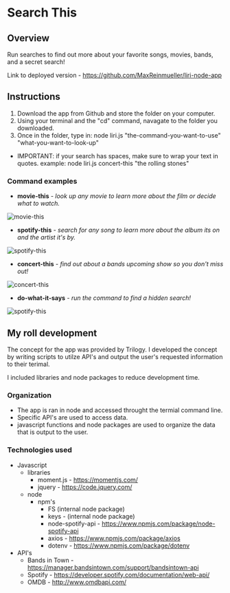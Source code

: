 # Search This

## Overview
Run searches to find out more about your favorite songs, movies, bands, and a secret search!

Link to deployed version - https://github.com/MaxReinmueller/liri-node-app

## Instructions
  1. Download the app from Github and store the folder on your computer.
  1. Using your terminal and the "cd" command, navagate to the folder you downloaded.
  1. Once in the folder, type in: node liri.js "the-command-you-want-to-use" "what-you-want-to-look-up"
  
   * IMPORTANT: if your search has spaces, make sure to wrap your text in quotes. example: node liri.js concert-this "the rolling stones"
      
### Command examples
  * **movie-this** - _look up any movie to learn more about the film or decide what to watch._
  
  ![movie-this](https://github.com/MaxReinmueller/liri-node-app/blob/master/img/rocky.jpg)

  * **spotify-this** - _search for any song to learn more about the album its on and the artist it's by._
 
  ![spotify-this](https://github.com/MaxReinmueller/liri-node-app/blob/master/img/eye_of_the_tiger.jpg)

  * **concert-this** - _find out about a bands upcoming show so you don't miss out!_
   
  ![concert-this](https://github.com/MaxReinmueller/liri-node-app/blob/master/img/rolling_stones.jpg)

  * **do-what-it-says** - _run the command to find a hidden search!_
    
  ![spotify-this](https://github.com/MaxReinmueller/liri-node-app/blob/master/img/do_what_it_says.jpg)
      
## My roll development
The concept for the app was provided by Trilogy. I developed the concept by writing scripts to utilze API's and output the user's requested information to their terimal.

I included libraries and node packages to reduce development time.

### Organization
  * The app is ran in node and accessed throught the termial command line. 
  * Specific API's are used to access data.
  * javascript functions and node packages are used to organize the data that is output to the user.

### Technologies used
 * Javascript
   * libraries
     * moment.js - https://momentjs.com/
     * jquery - https://code.jquery.com/
   * node
     * npm's
       * FS (internal node package)
       * keys - (internal node package)
       * node-spotify-api - https://www.npmjs.com/package/node-spotify-api
       * axios - https://www.npmjs.com/package/axios
       * dotenv - https://www.npmjs.com/package/dotenv
 * API's
   * Bands in Town - https://manager.bandsintown.com/support/bandsintown-api
   * Spotify - https://developer.spotify.com/documentation/web-api/
   * OMDB - http://www.omdbapi.com/
